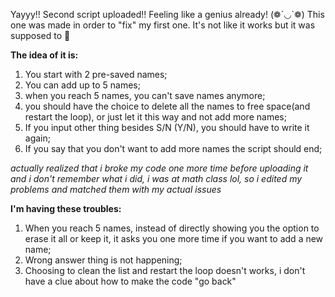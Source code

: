 Yayyy!! Second script uploaded!! Feeling like a genius already! (❁´◡`❁)
This one was made in order to "fix" my first one. It's not like it works but it was supposed to 🤣

**The idea of it is:**

1. You start with 2 pre-saved names;
2. You can add up to 5 names;
3. when you reach 5 names, you can't save names anymore;
4. you should have the choice to delete all the names to free space(and restart the loop), or just let it this way and not add more names;
5. If you input other thing besides S/N (Y/N), you should have to write it again;
6. If you say that you don't want to add more names the script should end;

_actually realized that i broke my code one more time before uploading it and i don't remember what i did, i was at math class lol, so i edited my problems and matched them with my actual issues_

**I'm having these troubles:** 

1. When you reach 5 names, instead of directly showing you the option to erase it all or keep it, it asks you one more time if you want to add a new name;
2. Wrong answer thing is not happening;
3. Choosing to clean the list and restart the loop doesn't works, i don't have a clue about how to make the code "go back"
